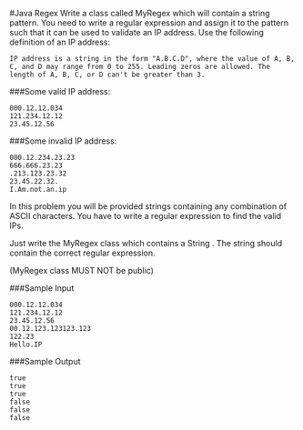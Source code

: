 #Java Regex
Write a class called MyRegex which will contain a string pattern. You need to write a regular expression and assign it to the pattern such that it can be used to validate an IP address. Use the following definition of an IP address:
```
IP address is a string in the form "A.B.C.D", where the value of A, B, C, and D may range from 0 to 255. Leading zeros are allowed. The length of A, B, C, or D can't be greater than 3.
```

###Some valid IP address:

```
000.12.12.034
121.234.12.12
23.45.12.56
```
###Some invalid IP address:
```
000.12.234.23.23
666.666.23.23
.213.123.23.32
23.45.22.32.
I.Am.not.an.ip
```
In this problem you will be provided strings containing any combination of ASCII characters. You have to write a regular expression to find the valid IPs.

Just write the MyRegex class which contains a String . The string should contain the correct regular expression.

(MyRegex class MUST NOT be public)

###Sample Input
```
000.12.12.034
121.234.12.12
23.45.12.56
00.12.123.123123.123
122.23
Hello.IP
```

###Sample Output
```
true
true
true
false
false
false
```